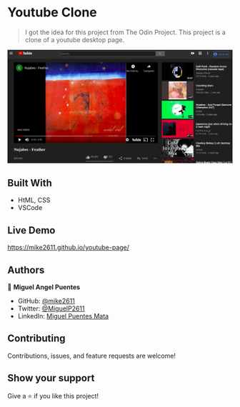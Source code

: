 
# Youtube Clone

>  I got the idea for this project from The Odin Project.
>  This project is a clone of a youtube desktop page.

![screenshot](/images/PageScreenshot.png?raw=true "Page Screenshot")

 
## Built With

- HtML, CSS
- VSCode

## Live Demo
https://mike2611.github.io/youtube-page/

## Authors

👤 **Miguel Angel Puentes**
- GitHub: [@mike2611](https://github.com/mike2611)
- Twitter: [@MiguelP2611](https://twitter.com/MiguelP2611)
- LinkedIn: [Miguel Puentes Mata](https://linkedin.com/in/miguel-puentes-mata-90a562139/)

## Contributing

Contributions, issues, and feature requests are welcome!

## Show your support

Give a ⭐️ if you like this project!
